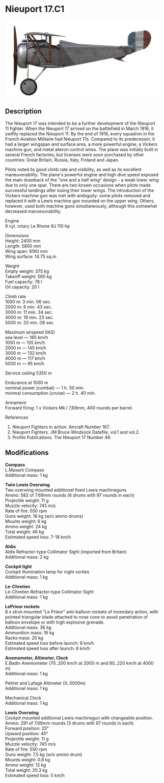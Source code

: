 # Nieuport 17.C1

![nieuport17](../images/planes/nieuport17.png)

## Description

The Nieuport 17 was intended to be a further development of the Nieuport 11 fighter. When the Nieuport 17 arrived on the battlefield in March 1916, it swiftly replaced the Nieuport 11. By the end of 1916, every squadron in the French Aviation Militaire had Nieuport 17s. Compared to its predecessor, it had a larger wingspan and surface area, a more powerful engine, a Vickers machine gun, and metal aileron control wires. The plane was initially built in several French factories, but licenses were soon purchased by other countries: Great Britain, Russia, Italy, Finland and Japan.  
  
Pilots noted its good climb rate and visibility, as well as its excellent maneuverability. The plane's powerful engine and high dive speed exposed the main drawback of the "one and a half wing" design - a weak lower wing due to only one spar. There are two known occasions when pilots made successful landings after losing their lower wings. The introduction of the Vickers machine gun was met with ambiguity: some pilots removed and replaced it with a Lewis machine gun mounted on the upper wing. Others, however, used both machine guns simultaneously, although this somewhat decreased manoeuvrability.  
  
Engine  
9 cyl. rotary Le Rhone 9J 110 hp  
  
Dimensions  
Height: 2400 mm  
Length: 5800 mm  
Wing span: 8160 mm  
Wing surface: 14.75 sq.m  
  
Weight  
Empty weight: 375 kg  
Takeoff weight: 560 kg  
Fuel capacity: 78 l  
Oil capacity: 20 l  
  
Climb rate  
1000 m:  3 min. 06 sec.  
2000 m:  6 min. 43 sec.  
3000 m: 11 min. 34 sec.  
4000 m: 19 min. 23 sec.  
5000 m: 33 min. 08 sec.  
  
Maximum airspeed (IAS)  
sea level — 165 km/h  
1000 m — 155 km/h  
2000 m — 145 km/h  
3000 m — 132 km/h  
4000 m — 117 km/h  
5000 m —  95 km/h  
  
Service ceiling 5350 m  
  
Endurance at 1000 m  
nominal power (combat) — 1 h. 50 min.  
minimal consumption (cruise) — 2 h. 40 min.  
  
Armament  
Forward firing: 1 х Vickers Mk.I 7,69mm, 400 rounds per barrel.  
  
References  
1) Nieuport Fighters in action. Aircraft Number 167.  
2) Nieuport Fighters. JM Bruce Windsock Datafile, vol.1 and vol.2.  
3) Profile Publications. The Nieuport 17 Number 49.

## Modifications

**Compass**  
L.Maxant Compass  
Additional mass: 1 kg

**Twin Lewis Overwing**  
Two overwing mounted additional fixed Lewis machineguns.  
Ammo: 582 of 7.69mm rounds (6 drums with 97 rounds in each)  
Projectile weight: 11 g  
Muzzle velocity: 745 m/s  
Rate of fire: 550 rpm  
Guns weight: 16 kg (w/o ammo drums)  
Mounts weight: 6 kg  
Ammo weight: 24 kg  
Total weight: 46 kg  
Estimated speed loss: 7-18 km/h

**Aldis**  
Aldis Refractor-type Collimator Sight (imported from Britain)  
Additional mass: 2 kg

**Cockpit light**  
Cockpit illumination lamp for night sorties  
Additional mass: 1 kg

**Le-Chretien**  
Le-Chretien Refractor-type Collimator Sight  
Additional mass: 1 kg

**LePrieur rockets**  
8 x strut-mounted "Le Prieur" anti-balloon rockets of incendary action, with pointed triangular blade attached to nose cone to asssit penetration of balloon envelope or with high explosive grenade.  
Additional mass: 36 kg  
Ammunition mass: 16 kg  
Racks mass: 20 kg  
Estimated speed loss before launch: 8 km/h  
Estimated speed loss after launch: 6 km/h

**Anemometer, Altimeter, Clock**  
E.Badin Anemometer (70..200 km/h at 2000 m and 80..220 km/h at 4000 m)  
Additional mass: 1 kg  
  
Peltret and Lafage Altimeter (0..5000m)  
Additional mass: 1 kg  
  
Mechanical Clock  
Additional mass: 1 kg

**Lewis Overwing**  
Cockpit mounted additional Lewis machinegun with changeable position.  
Ammo: 291 of 7.69mm rounds (3 drums with 97 rounds in each)  
Forward position: 25°  
Upward position: 45°  
Projectile weight: 11 g  
Muzzle velocity: 745 m/s  
Rate of fire: 550 rpm  
Guns weight: 7.5 kg (w/o ammo drum)  
Mounts weight: 0.8 kg  
Ammo weight: 12 kg  
Total weight: 20.3 kg  
Estimated speed loss: 5 km/h
